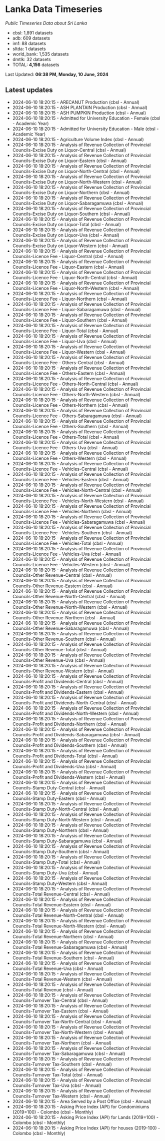 # Lanka Data Timeseries
*Public Timeseries Data about Sri Lanka*

* cbsl: 1,891 datasets
* adb: 609 datasets
* imf: 88 datasets
* sltda: 1 datasets
* world_bank: 1,535 datasets
* dmtlk: 32 datasets
* TOTAL: **4,156** datasets

Last Updated: **06:38 PM, Monday, 10 June, 2024**

## Latest updates

* 2024-06-10 18:20:15 - ARECANUT Production (cbsl - Annual)
* 2024-06-10 18:20:15 - ASH PLANTAIN Production (cbsl - Annual)
* 2024-06-10 18:20:15 - ASH PUMPKIN Production (cbsl - Annual)
* 2024-06-10 18:20:15 - Admitted for University Education - Female (cbsl - Academic Year)
* 2024-06-10 18:20:15 - Admitted for University Education - Male (cbsl - Academic Year)
* 2024-06-10 18:20:15 - Agriculture Volume Index (cbsl - Annual)
* 2024-06-10 18:20:15 - Analysis of Revenue Collection of Provincial Councils-Excise Duty on Liquor-Central (cbsl - Annual)
* 2024-06-10 18:20:15 - Analysis of Revenue Collection of Provincial Councils-Excise Duty on Liquor-Eastern (cbsl - Annual)
* 2024-06-10 18:20:15 - Analysis of Revenue Collection of Provincial Councils-Excise Duty on Liquor-North-Central (cbsl - Annual)
* 2024-06-10 18:20:15 - Analysis of Revenue Collection of Provincial Councils-Excise Duty on Liquor-North-Western (cbsl - Annual)
* 2024-06-10 18:20:15 - Analysis of Revenue Collection of Provincial Councils-Excise Duty on Liquor-Northern (cbsl - Annual)
* 2024-06-10 18:20:15 - Analysis of Revenue Collection of Provincial Councils-Excise Duty on Liquor-Sabaragamuwa (cbsl - Annual)
* 2024-06-10 18:20:15 - Analysis of Revenue Collection of Provincial Councils-Excise Duty on Liquor-Southern (cbsl - Annual)
* 2024-06-10 18:20:15 - Analysis of Revenue Collection of Provincial Councils-Excise Duty on Liquor-Total (cbsl - Annual)
* 2024-06-10 18:20:15 - Analysis of Revenue Collection of Provincial Councils-Excise Duty on Liquor-Uva (cbsl - Annual)
* 2024-06-10 18:20:15 - Analysis of Revenue Collection of Provincial Councils-Excise Duty on Liquor-Western (cbsl - Annual)
* 2024-06-10 18:20:15 - Analysis of Revenue Collection of Provincial Councils-Licence Fee - Liquor-Central (cbsl - Annual)
* 2024-06-10 18:20:15 - Analysis of Revenue Collection of Provincial Councils-Licence Fee - Liquor-Eastern (cbsl - Annual)
* 2024-06-10 18:20:15 - Analysis of Revenue Collection of Provincial Councils-Licence Fee - Liquor-North-Central (cbsl - Annual)
* 2024-06-10 18:20:15 - Analysis of Revenue Collection of Provincial Councils-Licence Fee - Liquor-North-Western (cbsl - Annual)
* 2024-06-10 18:20:15 - Analysis of Revenue Collection of Provincial Councils-Licence Fee - Liquor-Northern (cbsl - Annual)
* 2024-06-10 18:20:15 - Analysis of Revenue Collection of Provincial Councils-Licence Fee - Liquor-Sabaragamuwa (cbsl - Annual)
* 2024-06-10 18:20:15 - Analysis of Revenue Collection of Provincial Councils-Licence Fee - Liquor-Southern (cbsl - Annual)
* 2024-06-10 18:20:15 - Analysis of Revenue Collection of Provincial Councils-Licence Fee - Liquor-Total (cbsl - Annual)
* 2024-06-10 18:20:15 - Analysis of Revenue Collection of Provincial Councils-Licence Fee - Liquor-Uva (cbsl - Annual)
* 2024-06-10 18:20:15 - Analysis of Revenue Collection of Provincial Councils-Licence Fee - Liquor-Western (cbsl - Annual)
* 2024-06-10 18:20:15 - Analysis of Revenue Collection of Provincial Councils-Licence Fee - Others-Central (cbsl - Annual)
* 2024-06-10 18:20:15 - Analysis of Revenue Collection of Provincial Councils-Licence Fee - Others-Eastern (cbsl - Annual)
* 2024-06-10 18:20:15 - Analysis of Revenue Collection of Provincial Councils-Licence Fee - Others-North-Central (cbsl - Annual)
* 2024-06-10 18:20:15 - Analysis of Revenue Collection of Provincial Councils-Licence Fee - Others-North-Western (cbsl - Annual)
* 2024-06-10 18:20:15 - Analysis of Revenue Collection of Provincial Councils-Licence Fee - Others-Northern (cbsl - Annual)
* 2024-06-10 18:20:15 - Analysis of Revenue Collection of Provincial Councils-Licence Fee - Others-Sabaragamuwa (cbsl - Annual)
* 2024-06-10 18:20:15 - Analysis of Revenue Collection of Provincial Councils-Licence Fee - Others-Southern (cbsl - Annual)
* 2024-06-10 18:20:15 - Analysis of Revenue Collection of Provincial Councils-Licence Fee - Others-Total (cbsl - Annual)
* 2024-06-10 18:20:15 - Analysis of Revenue Collection of Provincial Councils-Licence Fee - Others-Uva (cbsl - Annual)
* 2024-06-10 18:20:15 - Analysis of Revenue Collection of Provincial Councils-Licence Fee - Others-Western (cbsl - Annual)
* 2024-06-10 18:20:15 - Analysis of Revenue Collection of Provincial Councils-Licence Fee - Vehicles-Central (cbsl - Annual)
* 2024-06-10 18:20:15 - Analysis of Revenue Collection of Provincial Councils-Licence Fee - Vehicles-Eastern (cbsl - Annual)
* 2024-06-10 18:20:15 - Analysis of Revenue Collection of Provincial Councils-Licence Fee - Vehicles-North-Central (cbsl - Annual)
* 2024-06-10 18:20:15 - Analysis of Revenue Collection of Provincial Councils-Licence Fee - Vehicles-North-Western (cbsl - Annual)
* 2024-06-10 18:20:15 - Analysis of Revenue Collection of Provincial Councils-Licence Fee - Vehicles-Northern (cbsl - Annual)
* 2024-06-10 18:20:15 - Analysis of Revenue Collection of Provincial Councils-Licence Fee - Vehicles-Sabaragamuwa (cbsl - Annual)
* 2024-06-10 18:20:15 - Analysis of Revenue Collection of Provincial Councils-Licence Fee - Vehicles-Southern (cbsl - Annual)
* 2024-06-10 18:20:15 - Analysis of Revenue Collection of Provincial Councils-Licence Fee - Vehicles-Total (cbsl - Annual)
* 2024-06-10 18:20:15 - Analysis of Revenue Collection of Provincial Councils-Licence Fee - Vehicles-Uva (cbsl - Annual)
* 2024-06-10 18:20:15 - Analysis of Revenue Collection of Provincial Councils-Licence Fee - Vehicles-Western (cbsl - Annual)
* 2024-06-10 18:20:15 - Analysis of Revenue Collection of Provincial Councils-Other Revenue-Central (cbsl - Annual)
* 2024-06-10 18:20:15 - Analysis of Revenue Collection of Provincial Councils-Other Revenue-Eastern (cbsl - Annual)
* 2024-06-10 18:20:15 - Analysis of Revenue Collection of Provincial Councils-Other Revenue-North-Central (cbsl - Annual)
* 2024-06-10 18:20:15 - Analysis of Revenue Collection of Provincial Councils-Other Revenue-North-Western (cbsl - Annual)
* 2024-06-10 18:20:15 - Analysis of Revenue Collection of Provincial Councils-Other Revenue-Northern (cbsl - Annual)
* 2024-06-10 18:20:15 - Analysis of Revenue Collection of Provincial Councils-Other Revenue-Sabaragamuwa (cbsl - Annual)
* 2024-06-10 18:20:15 - Analysis of Revenue Collection of Provincial Councils-Other Revenue-Southern (cbsl - Annual)
* 2024-06-10 18:20:15 - Analysis of Revenue Collection of Provincial Councils-Other Revenue-Total (cbsl - Annual)
* 2024-06-10 18:20:15 - Analysis of Revenue Collection of Provincial Councils-Other Revenue-Uva (cbsl - Annual)
* 2024-06-10 18:20:15 - Analysis of Revenue Collection of Provincial Councils-Other Revenue-Western (cbsl - Annual)
* 2024-06-10 18:20:15 - Analysis of Revenue Collection of Provincial Councils-Profit and Dividends-Central (cbsl - Annual)
* 2024-06-10 18:20:15 - Analysis of Revenue Collection of Provincial Councils-Profit and Dividends-Eastern (cbsl - Annual)
* 2024-06-10 18:20:15 - Analysis of Revenue Collection of Provincial Councils-Profit and Dividends-North-Central (cbsl - Annual)
* 2024-06-10 18:20:15 - Analysis of Revenue Collection of Provincial Councils-Profit and Dividends-North-Western (cbsl - Annual)
* 2024-06-10 18:20:15 - Analysis of Revenue Collection of Provincial Councils-Profit and Dividends-Northern (cbsl - Annual)
* 2024-06-10 18:20:15 - Analysis of Revenue Collection of Provincial Councils-Profit and Dividends-Sabaragamuwa (cbsl - Annual)
* 2024-06-10 18:20:15 - Analysis of Revenue Collection of Provincial Councils-Profit and Dividends-Southern (cbsl - Annual)
* 2024-06-10 18:20:15 - Analysis of Revenue Collection of Provincial Councils-Profit and Dividends-Total (cbsl - Annual)
* 2024-06-10 18:20:15 - Analysis of Revenue Collection of Provincial Councils-Profit and Dividends-Uva (cbsl - Annual)
* 2024-06-10 18:20:15 - Analysis of Revenue Collection of Provincial Councils-Profit and Dividends-Western (cbsl - Annual)
* 2024-06-10 18:20:15 - Analysis of Revenue Collection of Provincial Councils-Stamp Duty-Central (cbsl - Annual)
* 2024-06-10 18:20:15 - Analysis of Revenue Collection of Provincial Councils-Stamp Duty-Eastern (cbsl - Annual)
* 2024-06-10 18:20:15 - Analysis of Revenue Collection of Provincial Councils-Stamp Duty-North-Central (cbsl - Annual)
* 2024-06-10 18:20:15 - Analysis of Revenue Collection of Provincial Councils-Stamp Duty-North-Western (cbsl - Annual)
* 2024-06-10 18:20:15 - Analysis of Revenue Collection of Provincial Councils-Stamp Duty-Northern (cbsl - Annual)
* 2024-06-10 18:20:15 - Analysis of Revenue Collection of Provincial Councils-Stamp Duty-Sabaragamuwa (cbsl - Annual)
* 2024-06-10 18:20:15 - Analysis of Revenue Collection of Provincial Councils-Stamp Duty-Southern (cbsl - Annual)
* 2024-06-10 18:20:15 - Analysis of Revenue Collection of Provincial Councils-Stamp Duty-Total (cbsl - Annual)
* 2024-06-10 18:20:15 - Analysis of Revenue Collection of Provincial Councils-Stamp Duty-Uva (cbsl - Annual)
* 2024-06-10 18:20:15 - Analysis of Revenue Collection of Provincial Councils-Stamp Duty-Western (cbsl - Annual)
* 2024-06-10 18:20:15 - Analysis of Revenue Collection of Provincial Councils-Total Revenue-Central (cbsl - Annual)
* 2024-06-10 18:20:15 - Analysis of Revenue Collection of Provincial Councils-Total Revenue-Eastern (cbsl - Annual)
* 2024-06-10 18:20:15 - Analysis of Revenue Collection of Provincial Councils-Total Revenue-North-Central (cbsl - Annual)
* 2024-06-10 18:20:15 - Analysis of Revenue Collection of Provincial Councils-Total Revenue-North-Western (cbsl - Annual)
* 2024-06-10 18:20:15 - Analysis of Revenue Collection of Provincial Councils-Total Revenue-Northern (cbsl - Annual)
* 2024-06-10 18:20:15 - Analysis of Revenue Collection of Provincial Councils-Total Revenue-Sabaragamuwa (cbsl - Annual)
* 2024-06-10 18:20:15 - Analysis of Revenue Collection of Provincial Councils-Total Revenue-Southern (cbsl - Annual)
* 2024-06-10 18:20:15 - Analysis of Revenue Collection of Provincial Councils-Total Revenue-Uva (cbsl - Annual)
* 2024-06-10 18:20:15 - Analysis of Revenue Collection of Provincial Councils-Total Revenue-Western (cbsl - Annual)
* 2024-06-10 18:20:15 - Analysis of Revenue Collection of Provincial Councils-Total Revenue (cbsl - Annual)
* 2024-06-10 18:20:15 - Analysis of Revenue Collection of Provincial Councils-Turnover Tax-Central (cbsl - Annual)
* 2024-06-10 18:20:15 - Analysis of Revenue Collection of Provincial Councils-Turnover Tax-Eastern (cbsl - Annual)
* 2024-06-10 18:20:15 - Analysis of Revenue Collection of Provincial Councils-Turnover Tax-North-Central (cbsl - Annual)
* 2024-06-10 18:20:15 - Analysis of Revenue Collection of Provincial Councils-Turnover Tax-North-Western (cbsl - Annual)
* 2024-06-10 18:20:15 - Analysis of Revenue Collection of Provincial Councils-Turnover Tax-Northern (cbsl - Annual)
* 2024-06-10 18:20:15 - Analysis of Revenue Collection of Provincial Councils-Turnover Tax-Sabaragamuwa (cbsl - Annual)
* 2024-06-10 18:20:15 - Analysis of Revenue Collection of Provincial Councils-Turnover Tax-Southern (cbsl - Annual)
* 2024-06-10 18:20:15 - Analysis of Revenue Collection of Provincial Councils-Turnover Tax-Total (cbsl - Annual)
* 2024-06-10 18:20:15 - Analysis of Revenue Collection of Provincial Councils-Turnover Tax-Uva (cbsl - Annual)
* 2024-06-10 18:20:15 - Analysis of Revenue Collection of Provincial Councils-Turnover Tax-Western (cbsl - Annual)
* 2024-06-10 18:20:15 - Area Served by a Post Office (cbsl - Annual)
* 2024-06-10 18:20:15 - Asking Price Index (API) for Condominiums (2019=100) - Colombo (cbsl - Monthly)
* 2024-06-10 18:20:15 - Asking Price Index (API) for Lands (2019=100) - Colombo (cbsl - Monthly)
* 2024-06-10 18:20:15 - Asking Price Index (API) for houses (2019-100) - Colombo (cbsl - Monthly)